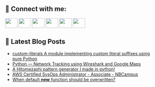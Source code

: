 ## 🔎 Connect with me:
[<img height="32" width="40" src="https://cdn.jsdelivr.net/npm/simple-icons@v5/icons/telegram.svg" />](https://t.me/bullbesh)
[<img height="32" width="40" src="https://cdn.jsdelivr.net/npm/simple-icons@v5/icons/vk.svg" />](https://vk.com/bullbesh)
[<img height="32" width="40" src="https://cdn.jsdelivr.net/npm/simple-icons@v5/icons/twitter.svg" />](https://twitter.com/bullbesh1)
[<img height="32" width="40" src="https://cdn.jsdelivr.net/npm/simple-icons@v5/icons/instagram.svg" />](https://www.instagram.com/bullbesh)
[<img height="32" width="40" src="https://cdn.jsdelivr.net/npm/simple-icons@v5/icons/reddit.svg" />](https://www.reddit.com/user/bullbesh)
[<img height="32" width="40" src="https://cdn.jsdelivr.net/npm/simple-icons@v5/icons/youtube.svg" />](https://www.youtube.com/channel/UCtfjRs6uzgq5mfm8S06WTcg)

## 📕 Latest Blog Posts
<!-- BLOG-POST-LIST:START -->
- [custom-literals A module implementing custom literal suffixes using pure Python](https://www.reddit.com/r/Python/comments/tzp8qe/customliterals_a_module_implementing_custom/)
- [Python — Network Tracking using Wireshark and Google Maps](https://www.reddit.com/r/Python/comments/tzp4n9/python_network_tracking_using_wireshark_and/)
- [A Hitomezashi pattern generator I made in python!](https://www.reddit.com/r/Python/comments/tzp0f4/a_hitomezashi_pattern_generator_i_made_in_python/)
- [AWS Certified SysOps Administrator - Associate - NBCampus](https://www.reddit.com/r/Python/comments/tzn92x/aws_certified_sysops_administrator_associate/)
- [When default __new__ function should be overwritten?](https://www.reddit.com/r/Python/comments/tzmyvu/when_default_new_function_should_be_overwritten/)
<!-- BLOG-POST-LIST:END -->
